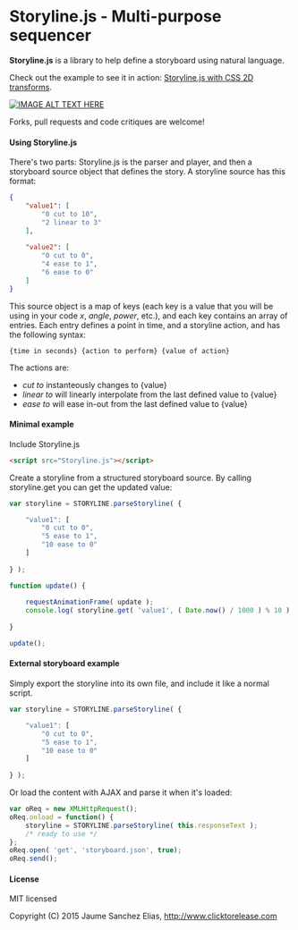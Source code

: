 # Storyline.js - Multi-purpose sequencer

**Storyline.js** is a library to help define a storyboard using natural language.

Check out the example to see it in action: [Storyline.js with CSS 2D transforms](http://www.clicktorelease.com/tools/storylinejs/).

[![IMAGE ALT TEXT HERE](http://img.youtube.com/vi/mQVU3Lb0D-w/0.jpg)](http://www.youtube.com/watch?v=mQVU3Lb0D-w)

Forks, pull requests and code critiques are welcome!

#### Using Storyline.js ####

There's two parts: Storyline.js is the parser and player, and then a storyboard source object that defines the story. A storyline source has this format:

```json
{
    "value1": [
        "0 cut to 10",
        "2 linear to 3"
    ],
    
    "value2": [
        "0 cut to 0",
        "4 ease to 1",
        "6 ease to 0"
    ]
}
```

This source object is a map of keys (each key is a value that you will be using in your code *x*, *angle*, *power*, etc.), and each key contains an array of entries. Each entry defines a point in time, and a storyline action, and has the following syntax:

```
{time in seconds} {action to perform} {value of action}
```

The actions are:

- *cut to* instanteously changes to {value}
- *linear to* will linearly interpolate from the last defined value to {value}
- *ease to* will ease in-out from the last defined value to {value}

#### Minimal example ####

Include Storyline.js

```html
<script src="Storyline.js"></script>
```

Create a storyline from a structured storyboard source. By calling storyline.get you can get the updated value:

```js
var storyline = STORYLINE.parseStoryline( {

    "value1": [
        "0 cut to 0",
        "5 ease to 1",
        "10 ease to 0"
    ]
    
} );

function update() {
    
    requestAnimationFrame( update );
    console.log( storyline.get( 'value1', ( Date.now() / 1000 ) % 10 ) );
    
}

update();
```

#### External storyboard example ####

Simply export the storyline into its own file, and include it like a normal script.

```js
var storyline = STORYLINE.parseStoryline( {

    "value1": [
        "0 cut to 0",
        "5 ease to 1",
        "10 ease to 0"
    ]
    
} );
```

Or load the content with AJAX and parse it when it's loaded:

```js
var oReq = new XMLHttpRequest();
oReq.onload = function() {
	storyline = STORYLINE.parseStoryline( this.responseText );
	/* ready to use */
};
oReq.open( 'get', 'storyboard.json', true);
oReq.send();
```

#### License ####

MIT licensed

Copyright (C) 2015 Jaume Sanchez Elias, http://www.clicktorelease.com